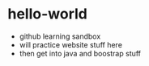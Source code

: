 # hello-world
* github learning sandbox
* will practice website stuff here
* then get into java and boostrap stuff
